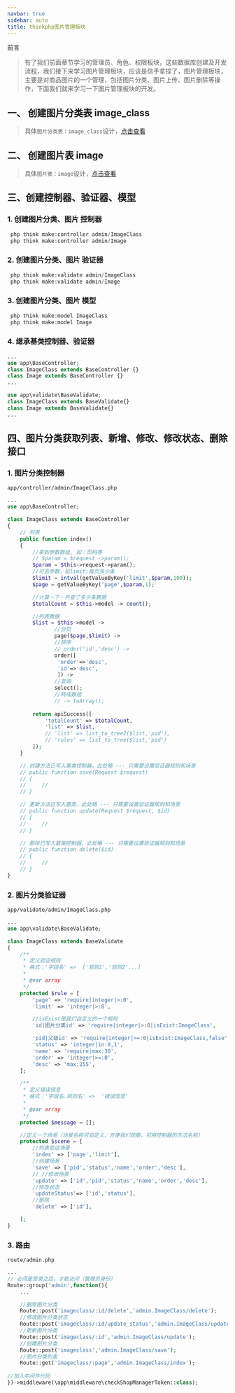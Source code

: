 ```yaml
---
navbar: true
sidebar: auto
title: thinkphp图片管理板块
---
```


前言
> 有了我们前面章节学习的管理员、角色、权限板块，这些数据库创建及开发流程，我们接下来学习图片管理板块，应该是信手拿捏了，图片管理板块，主要是对商品图片的一个管理，包括图片分类、图片上传、图片删除等操作，下面我们就来学习一下图片管理板块的开发。

## 一、 创建图片分类表 image_class
> 具体`图片分类表：image_class`设计，<a href="/web/mysql/image_class.html#一、image-class-图片分类表-字段设计" target="_blank">点击查看</a><br/>
## 二、 创建图片表 image
> 具体`图片表：image`设计，<a href="/web/mysql/image_class.html#三、image-图片表-字段设计" target="_blank">点击查看</a><br/>

## 三、创建控制器、验证器、模型
### 1. 创建图片分类、图片 控制器
```php
 php think make:controller admin/ImageClass
 php think make:controller admin/Image
```
### 2. 创建图片分类、图片 验证器
```php
 php think make:validate admin/ImageClass
 php think make:validate admin/Image
```
### 3. 创建图片分类、图片 模型
```php
 php think make:model ImageClass
 php think make:model Image
```

### 4. 继承基类控制器、验证器
```php
...
use app\BaseController;
class ImageClass extends BaseController {}
class Image extends BaseController {}
...

use app\validate\BaseValidate;
class ImageClass extends BaseValidate{}
class Image extends BaseValidate{}
...
```

## 四、图片分类获取列表、新增、修改、修改状态、删除接口
### 1. 图片分类控制器
`app/controller/admin/ImageClass.php`
```php
...
use app\BaseController;

class ImageClass extends BaseController
{
    // 列表
    public function index()
    {
        //拿到参数数组, 如：页码等
        // $param = $request ->param();
        $param = $this->request->param();
        //可选参数，如limit:每页多少条
        $limit = intval(getValueByKey('limit',$param,100));
        $page = getValueByKey('page',$param,1);

        //计算一下一共查了多少条数据
        $totalCount = $this->model -> count();

        //列表数据
        $list = $this->model ->
               //分页
               page($page,$limit) ->
               //排序
               // order('id','desc') ->
               order([
                'order'=>'desc',
                'id'=>'desc',
                ]) ->
               //查询
               select();
               //转成数组
               // -> toArray();
        
        return apiSuccess([
            'totalCount' => $totalCount,
            'list' => $list,
            // 'list' => list_to_tree2($list,'pid'),
            // 'rules' => list_to_tree($list,'pid')
        ]);
    }

    // 创建方法已写入基类控制器，此处略 --- 只需要设置验证器规则和场景
    // public function save(Request $request)
    // {
    //     //
    // }

    // 更新方法已写入基类，此处略 --- 只需要设置验证器规则和场景
    // public function update(Request $request, $id)
    // {
    //     //
    // }

    // 删除已写入基类控制器，此处略 --- 只需要设置验证器规则和场景
    // public function delete($id)
    // {
    //     //
    // }
}
```

### 2. 图片分类验证器
`app/validate/admin/ImageClass.php`
```php
...
use app\validate\BaseValidate;

class ImageClass extends BaseValidate
{
    /**
     * 定义验证规则
     * 格式：'字段名' =>  ['规则1','规则2'...]
     *
     * @var array
     */
    protected $rule = [
        'page' => 'require|integer|>:0',
        'limit' => 'integer|>:0',

        //isExist是我们自定义的一个规则
        'id|图片分类id' => 'require|integer|>:0|isExist:ImageClass',

        'pid|父级id' => 'require|integer|>=:0|isExist:ImageClass,false',//pid无需挂载这条数据，防止挂载冲突
        'status' => 'integer|in:0,1',
        'name' => 'require|max:30',
        'order' => 'integer|>=:0',
        'desc' => 'max:255',
    ];

    /**
     * 定义错误信息
     * 格式：'字段名.规则名' =>  '错误信息'
     *
     * @var array
     */
    protected $message = [];

    //定义一个场景（场景名称可自定义，方便我们观察，可用控制器的方法名称）
    protected $scene = [
        //列表验证场景
        'index' => ['page','limit'],
        //创建场景
        'save' => ['pid','status','name','order','desc'],
        // //修改场景
        'update' => ['id','pid','status','name','order','desc'],
        //修改状态
        'updateStatus'=> ['id','status'],
        //删除
        'delete' => ['id'],

    ];
}

```

### 3. 路由
`route/admin.php`
```php
...
// 必须是登录之后，才能访问（管理员身份）
Route::group('admin',function(){
    ...

    //删除图片分类
    Route::post('imageclass/:id/delete','admin.ImageClass/delete');
    //修改图片分类状态
    Route::post('imageclass/:id/update_status','admin.ImageClass/updateStatus');
    //更新图片分类
    Route::post('imageclass/:id','admin.ImageClass/update');
    //创建图片分类
    Route::post('imageclass','admin.ImageClass/save');
    //图片分类列表
    Route::get('imageclass/:page','admin.ImageClass/index');
    
//加入中间件代码
})->middleware(\app\middleware\checkShopManagerToken::class);
```
